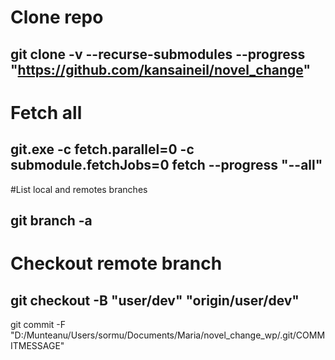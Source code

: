 # Clone repo

## git clone -v --recurse-submodules --progress "https://github.com/kansaineil/novel_change" 

# Fetch all

## git.exe -c fetch.parallel=0 -c submodule.fetchJobs=0 fetch --progress "--all"

#List local and remotes branches 

## git branch -a

# Checkout  remote branch

## git checkout -B "user/dev" "origin/user/dev"

git commit -F "D:/Munteanu/Users/sormu/Documents/Maria/novel_change_wp/.git/COMMITMESSAGE"